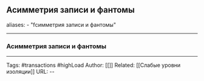 ## Асимметрия записи и фантомы
aliases: 
	- "fсимметрия записи и фантомы"

---

### Асимметрия записи и фантомы



---
Tags: #transactions #highLoad
Author: [[]]
Related: [[Слабые уровни изоляции]]
URL: -- 